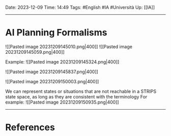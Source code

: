 Date: 2023-12-09
Time: 14:49
Tags: #English #IA #Università 
Up: [[IA]]

---
# AI Planning Formalisms

![[Pasted image 20231209145010.png|400]]
![[Pasted image 20231209145059.png|400]]

Example:
![[Pasted image 20231209145324.png|400]]

![[Pasted image 20231209145837.png|400]]

![[Pasted image 20231209150003.png|400]]

We can represent states or situations that are not reachable in a STRIPS state space, as long as they are consistent with the terminology
For example:
![[Pasted image 20231209150935.png|400]]




---
# References
